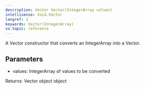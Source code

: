 ```yaml
---
description: Vector Vector(IntegerArray values)
intellisense: Void.Vector
langref: 1
keywords: Vector(IntegerArray)
so.topic: reference
---
```



A Vector constructor that converts an IntegerArray into a Vector.




## Parameters


- values: IntegerArray of values to be converted


Returns: Vector object object


